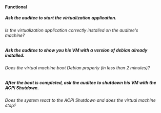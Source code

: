#### Functional

##### Ask the auditee to start the virtualization application.

###### Is the virtualization application correctly installed on the auditee's machine?

##### Ask the auditee to show you his VM with a version of debian already installed.

###### Does the virtual machine boot Debian properly (in less than 2 minutes)?

##### After the boot is completed, ask the auditee to shutdown his VM with the ACPI Shutdown.

###### Does the system react to the ACPI Shutdown and does the virtual machine stop?


